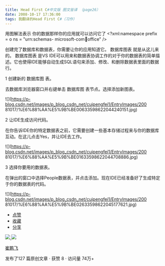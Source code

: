 ```yaml
---
title: Head First C#中文版 图文皆译 （page26）
date: 2008-10-17 17:36:00
tags: 我翻译的Head First C#（习作）
---
```

用图解法表示  你的数据那样你的应用就可以访问它了  <?xml:namespace prefix = o ns = "urn:schemas-
microsoft-com:office:office" />

创建完了数据库和数据表，你需要让你的应用知道它。  数据库图表  就是从这儿来的。  数据库图表  是VS
IDE可以用来和数据表协调工作的对于你的数据表的简单描述。它也使得IDE能够自动生成SQL语句来添加、修改、和删除数据表里面的数据行。

1  创建新的  数据库图  表。

去数据库浏览器窗口并右键单击  数据库图  表节点。选择添加新图表。

![](https://p-blog.csdn.net/images/p_blog_csdn_net/cuipengfei1/EntryImages/200
81017/%E6%88%AA%E5%9B%BE00633598622044240151.jpg)

2  让IDE生成访问代码。

在你告诉IDE你的特定数据表之前，它需要创建一些基本存储过程来与你的数据库互动。在这儿点击Yes，并让IDE去工作。

![](https://p-blog.csdn.net/images/p_blog_csdn_net/cuipengfei1/EntryImages/200
81017/%E6%88%AA%E5%9B%BE01633598622044708886.jpg)

3  选择你要用的数据表。

在弹出的窗口中选择People数据表，并点击添加。现在IDE已经准备好了生成特定于你的数据表的代码。

![](https://p-blog.csdn.net/images/p_blog_csdn_net/cuipengfei1/EntryImages/200
81017/%E6%88%AA%E5%9B%BE02633598622045177621.jpg)

  * [ 点赞  ](javascript:;)
  * [ 收藏  ](javascript:;)
  * [ 分享 ](javascript:;)

[ ![](https://profile.csdnimg.cn/5/2/5/3_cuipengfei1)
![](https://g.csdnimg.cn/static/user-reg-year/1x/11.png)
](https://blog.csdn.net/cuipengfei1)

[ 崔鹏飞 ](https://blog.csdn.net/cuipengfei1)

发布了127 篇原创文章  ·  获赞 8  ·  访问量 74万+

